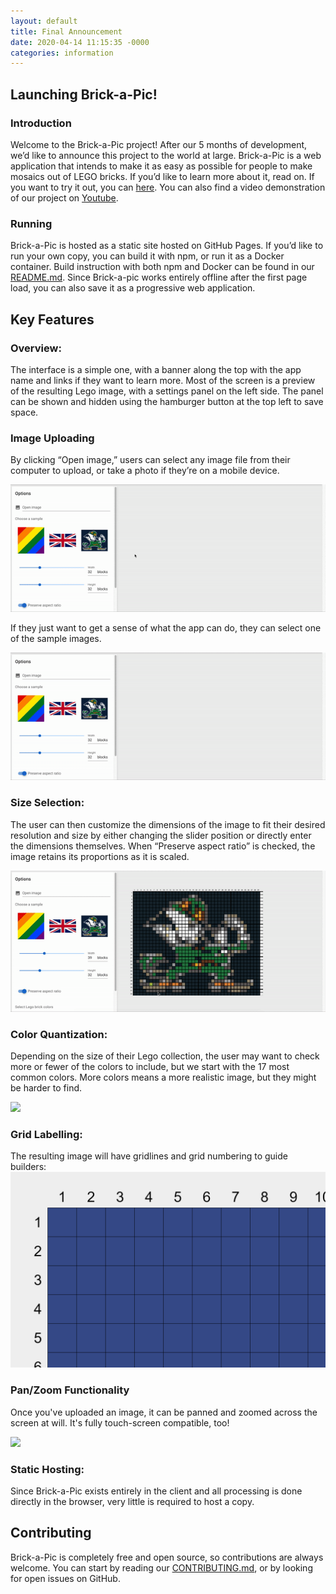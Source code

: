 ```yaml
---
layout: default
title: Final Announcement 
date: 2020-04-14 11:15:35 -0000
categories: information
---
```


## Launching Brick-a-Pic!

### Introduction

Welcome to the Brick-a-Pic project! After our 5 months of development, we’d like to announce this project to the world at large. Brick-a-Pic is a web application that intends to make it as easy as possible for people to make mosaics out of LEGO bricks. If you’d like to learn more about it, read on. If you want to try it out, you can [here](https://brick-a-pic.github.io/brick-a-pic/). You can also find a video demonstration of our project on [Youtube](https://www.youtube.com/watch?v=NeJKxXQ7_NY&feature=emb_title).



### Running

 Brick-a-Pic is hosted as a static site hosted on GitHub Pages. If you’d like to run your own copy, you can build it with npm, or run it as a Docker container. Build instruction with both npm and Docker can be found in our [README.md](https://github.com/brick-a-pic/brick-a-pic/blob/master/README.md). Since Brick-a-pic works entirely offline after the first page load, you can also save it as a progressive web application.


## Key Features


### Overview:

The interface is a simple one, with a banner along the top with the app name and links if they want to learn more. Most of the screen is a preview of the resulting Lego image, with a settings panel on the left side. The panel can be shown and hidden using the hamburger button at the top left to save space.

### Image Uploading

By clicking “Open image,” users can select any image file from their computer to upload, or take a photo if they’re on a mobile device. 

![](/assets/img/openimg.gif)

If they just want to get a sense of what the app can do, they can select one of the sample images.

![](/assets/img/sampleimg.gif)

### Size Selection: 

The user can then customize the dimensions of the image to fit their desired resolution and size by either changing the slider position or directly enter the dimensions themselves. When “Preserve aspect ratio” is checked, the image retains its proportions as it is scaled.

![](/assets/img/sizeselection.gif)

### Color Quantization:

Depending on the size of their Lego collection, the user may want to check more or fewer of the colors to include, but we start with the 17 most common colors. More colors means a more realistic image, but they might be harder to find.

![](/assets/img/colorquantization.gif)

### Grid Labelling:

The resulting image will have gridlines and grid numbering to guide builders:
![](/assets/img/coordinates.png)

### Pan/Zoom Functionality

Once you've uploaded an image, it can be panned and zoomed across the screen at will. It's fully touch-screen compatible, too!

![](/assets/img/panzoom.gif)


### Static Hosting:

Since Brick-a-Pic exists entirely in the client and all processing is done directly in the browser, very little is required to host a copy.


## Contributing

Brick-a-Pic is completely free and open source, so contributions are always welcome. You can start by reading our [CONTRIBUTING.md](https://github.com/brick-a-pic/brick-a-pic/blob/master/CONTRIBUTING.md), or by looking for open issues on GitHub.
